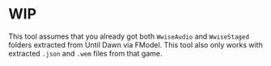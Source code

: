 # WIP

This tool assumes that you already got both `WwiseAudio` and `WwiseStaged` folders extracted from Until Dawn via FModel.
This tool also only works with extracted `.json` and `.wem` files from that game.
